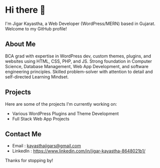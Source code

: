 # Hi there 👋

I'm Jigar Kayastha, a Web Developer (WordPress/MERN) based in Gujarat. Welcome to my GitHub profile!

## About Me
BCA grad with expertise in WordPress dev, custom themes, plugins, and websites using HTML, CSS, PHP, and JS. 
Strong foundation in Computer Science, Database Management, Web App Development, and software engineering principles. 
Skilled problem-solver with attention to detail and self-directed Learning Mindset.

## Projects

Here are some of the projects I'm currently working on:

- Various WordPress Plugins and Theme Development
- Full Stack Web App Projects
  
## Contact Me
- Email : kayasthajigars@gmail.com
- LinkedIn : https://www.linkedin.com/in/jigar-kayastha-8648021b1/

Thanks for stopping by!
